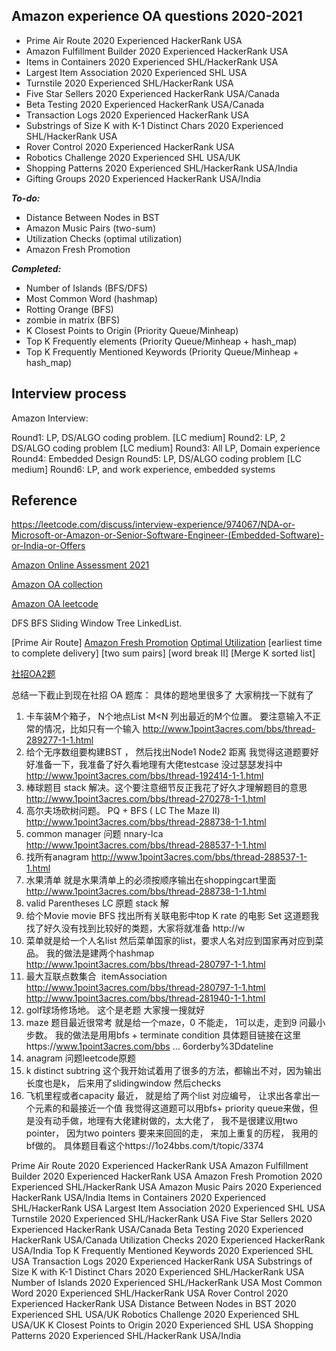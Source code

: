 ## Amazon experience OA questions 2020-2021
- Prime Air Route	2020	Experienced	HackerRank	USA
- Amazon Fulfillment Builder	2020	Experienced	HackerRank	USA
- Items in Containers	2020	Experienced	SHL/HackerRank	USA
- Largest Item Association	2020	Experienced	SHL	USA
- Turnstile	2020	Experienced	SHL/HackerRank	USA
- Five Star Sellers	2020	Experienced	HackerRank	USA/Canada
- Beta Testing	2020	Experienced	HackerRank	USA/Canada
- Transaction Logs	2020	Experienced	HackerRank	USA
- Substrings of Size K with K-1 Distinct Chars	2020	Experienced	SHL/HackerRank	USA
- Rover Control	2020	Experienced	HackerRank	USA
- Robotics Challenge	2020	Experienced	SHL	USA/UK
- Shopping Patterns	2020	Experienced	SHL/HackerRank	USA/India
- Gifting Groups	2020	Experienced	HackerRank	USA/India

***To-do:***
- Distance Between Nodes in BST	
- Amazon Music Pairs (two-sum)
- Utilization Checks (optimal utilization)
- Amazon Fresh Promotion

***Completed:***
- Number of Islands (BFS/DFS)
- Most Common Word  (hashmap)
- Rotting Orange (BFS)
- zombie in matrix (BFS)
- K Closest Points to Origin (Priority Queue/Minheap)
- Top K Frequently elements (Priority Queue/Minheap + hash_map)
- Top K Frequently Mentioned Keywords (Priority Queue/Minheap + hash_map)

## Interview process

Amazon Interview:

Round1: LP, DS/ALGO coding problem. [LC medium]
Round2: LP, 2 DS/ALGO coding problem [LC medium]
Round3: All LP, Domain experience
Round4: Embedded Design
Round5: LP, DS/ALGO coding problem [LC medium]
Round6: LP, and work experience, embedded systems

## Reference

https://leetcode.com/discuss/interview-experience/974067/NDA-or-Microsoft-or-Amazon-or-Senior-Software-Engineer-(Embedded-Software)-or-India-or-Offers

[Amazon Online Assessment 2021](https://aonecode.com/amazon-online-assessment-questions)

[Amazon OA collection](https://www.1point3acres.com/bbs/thread-699232-1-1.html)

[Amazon OA leetcode](https://leetcode.com/discuss/interview-question/344650/Amazon-Online-Assessment-Questions)

DFS
BFS
Sliding Window
Tree
LinkedList.

[Prime Air Route]
[Amazon Fresh Promotion](https://leetcode.com/problems/k-closest-points-to-origin/)
[Optimal Utilization](https://leetcode.com/discuss/interview-question/373202/Amazon-or-OA-2019-or-Optimal-Utilization)
[earliest time to complete delivery]
[two sum pairs]
[word break II]
[Merge K sorted list]

[社招OA2题](https://1o24bbs.com/t/topic/3152)

总结一下截止到现在社招 OA 题库：
具体的题地里很多了 大家稍找一下就有了
1. 卡车装M个箱子， N个地点List<Integer> M<N
列出最近的M个位置。 要注意输入不正常的情况，比如只有一个输入
http://www.1point3acres.com/bbs/thread-289277-1-1.html
2. 给个无序数组要构建BST ， 然后找出Node1 Node2 距离 我觉得这道题要好好准备一下，我准备了好久看地理有大佬testcase 没过瑟瑟发抖中
http://www.1point3acres.com/bbs/thread-192414-1-1.html
3. 棒球题目 stack 解决。这个要注意细节反正我花了好久才理解题目的意思
http://www.1point3acres.com/bbs/thread-270278-1-1.html
4. 高尔夫场砍树问题。 PQ + BFS ( LC The Maze II)
http://www.1point3acres.com/bbs/thread-288738-1-1.html
5. common manager 问题 nnary-lca
http://www.1point3acres.com/bbs/thread-288537-1-1.html
6. 找所有anagram http://www.1point3acres.com/bbs/thread-288537-1-1.html
7. 水果清单 就是水果清单上的必须按顺序输出在shoppingcart里面
http://www.1point3acres.com/bbs/thread-288738-1-1.html
8. valid Parentheses LC 原题 stack 解
9. 给个Movie movie BFS 找出所有关联电影中top K rate 的电影 Set<Movie> 这道题我找了好久没有找到比较好的类题，大家将就准备
http://w
10. 菜单就是给一个人名list 然后菜单国家的list，要求人名对应到国家再对应到菜品。 我的做法是建两个hashmap
http://www.1point3acres.com/bbs/thread-280797-1-1.html
11. 最大互联点数集合  itemAssociation
http://www.1point3acres.com/bbs/thread-280797-1-1.html
http://www.1point3acres.com/bbs/thread-281940-1-1.html
12. golf球场修场地。
这个是老题 大家搜一搜就好
13. maze 题目最近很常考
就是给一个maze，0 不能走， 1可以走，走到9 问最小步数。 我的做法是用用bfs + terminate condition
具体题目链接在这里https://www.1point3acres.com/bbs ... 6orderby%3Ddateline
14. anagram 问题leetcode原题
15. k distinct subtring 这个我开始试着用了很多的方法，都输出不对，因为输出长度也是k， 后来用了slidingwindow 然后checks
16. 飞机里程或者capacity 最近， 就是给了两个list 对应编号， 让求出各拿出一个元素的和最接近一个值 我觉得这道题可以用bfs+ priority queue来做，但是没有动手做，地理有大佬建树做的，太大佬了， 我不是很建议用two pointer， 因为two pointers 要来来回回的走， 来加上重复的历程， 我用的bf做的。
具体题目看这个https://1o24bbs.com/t/topic/3374

Prime Air Route	2020	Experienced	HackerRank	USA
Amazon Fulfillment Builder	2020	Experienced	HackerRank	USA
Amazon Fresh Promotion	2020	Experienced	SHL/HackerRank	USA
Amazon Music Pairs	2020	Experienced	HackerRank	USA/India
Items in Containers	2020	Experienced	SHL/HackerRank	USA
Largest Item Association	2020	Experienced	SHL	USA
Turnstile	2020	Experienced	SHL/HackerRank	USA
Five Star Sellers	2020	Experienced	HackerRank	USA/Canada
Beta Testing	2020	Experienced	HackerRank	USA/Canada
Utilization Checks	2020	Experienced	HackerRank	USA/India
Top K Frequently Mentioned Keywords	2020	Experienced	SHL	USA
Transaction Logs	2020	Experienced	HackerRank	USA
Substrings of Size K with K-1 Distinct Chars	2020	Experienced	SHL/HackerRank	USA
Number of Islands	2020	Experienced	SHL/HackerRank	USA
Most Common Word	2020	Experienced	SHL/HackerRank	USA
Rover Control	2020	Experienced	HackerRank	USA
Distance Between Nodes in BST	2020	Experienced	SHL	USA/UK
Robotics Challenge	2020	Experienced	SHL	USA/UK
K Closest Points to Origin	2020	Experienced	SHL	USA
Shopping Patterns	2020	Experienced	SHL/HackerRank	USA/India
